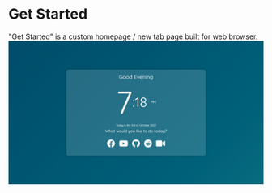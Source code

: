 # Get Started
"Get Started" is a custom homepage / new tab page built for web browser.
<img src="img/preview.png"></img>
